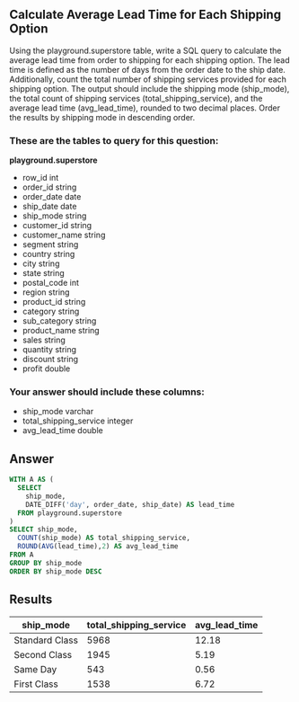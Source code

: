 ## Calculate Average Lead Time for Each Shipping Option
 
Using the playground.superstore table, write a SQL query to calculate the average lead time from order to shipping for each shipping option. The lead time is defined as the number of days from the order date to the ship date. Additionally, count the total number of shipping services provided for each shipping option. The output should include the shipping mode (ship_mode), the total count of shipping services (total_shipping_service), and the average lead time (avg_lead_time), rounded to two decimal places. Order the results by shipping mode in descending order.

### These are the tables to query for this question:
**playground.superstore**
- row_id int
- order_id string
- order_date date
- ship_date date
- ship_mode string
- customer_id string
- customer_name string
- segment string
- country string
- city string
- state string
- postal_code int
- region string
- product_id string
- category string
- sub_category string
- product_name string
- sales string
- quantity string
- discount string
- profit double
### Your answer should include these columns:
- ship_mode varchar
- total_shipping_service integer
- avg_lead_time double

## Answer
```sql
WITH A AS (
  SELECT
    ship_mode,
    DATE_DIFF('day', order_date, ship_date) AS lead_time 
  FROM playground.superstore
)
SELECT ship_mode,
  COUNT(ship_mode) AS total_shipping_service,
  ROUND(AVG(lead_time),2) AS avg_lead_time
FROM A
GROUP BY ship_mode
ORDER BY ship_mode DESC
```

## Results
| ship_mode      | total_shipping_service | avg_lead_time |
|----------------|------------------------|---------------|
| Standard Class | 5968                   | 12.18         |
| Second Class   | 1945                   | 5.19          |
| Same Day       | 543                    | 0.56          |
| First Class    | 1538                   | 6.72          |